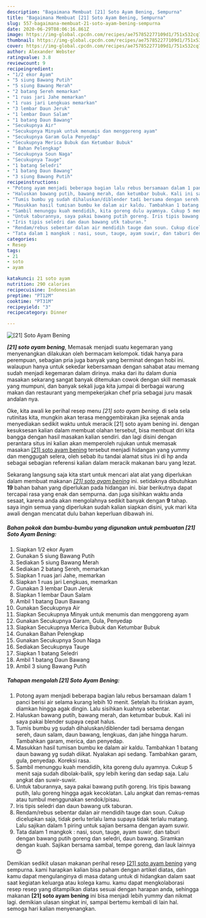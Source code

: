 ```yaml
---
description: "Bagaimana Membuat [21] Soto Ayam Bening, Sempurna"
title: "Bagaimana Membuat [21] Soto Ayam Bening, Sempurna"
slug: 557-bagaimana-membuat-21-soto-ayam-bening-sempurna
date: 2020-06-29T08:06:16.861Z
image: https://img-global.cpcdn.com/recipes/ae757852277109d1/751x532cq70/21-soto-ayam-bening-foto-resep-utama.jpg
thumbnail: https://img-global.cpcdn.com/recipes/ae757852277109d1/751x532cq70/21-soto-ayam-bening-foto-resep-utama.jpg
cover: https://img-global.cpcdn.com/recipes/ae757852277109d1/751x532cq70/21-soto-ayam-bening-foto-resep-utama.jpg
author: Alexander Webster
ratingvalue: 3.8
reviewcount: 9
recipeingredient:
- "1/2 ekor Ayam"
- "5 siung Bawang Putih"
- "5 siung Bawang Merah"
- "2 batang Sereh memarkan"
- "1 ruas jari Jahe memarkan"
- "1 ruas jari Lengkuas memarkan"
- "3 lembar Daun Jeruk"
- "1 lembar Daun Salam"
- "1 batang Daun Bawang"
- "Secukupnya Air"
- "Secukupnya Minyak untuk menumis dan menggoreng ayam"
- "Secukupnya Garam Gula Penyedap"
- "Secukupnya Merica Bubuk dan Ketumbar Bubuk"
- " Bahan Pelengkap"
- "Secukupnya Soun Naga"
- "Secukupnya Tauge"
- "1 batang Seledri"
- "1 batang Daun Bawang"
- "3 siung Bawang Putih"
recipeinstructions:
- "Potong ayam menjadi beberapa bagian lalu rebus bersamaan dalam 1 panci berisi air selama kurang lebih 10 menit. Setelah itu tiriskan ayam, diamkan hingga agak dingin. Lalu sisihkan kuahnya sebentar."
- "Haluskan bawang putih, bawang merah, dan ketumbar bubuk. Kali ini saya pakai blender supaya cepat halus."
- "Tumis bumbu yg sudah dihaluskan/diblender tadi bersama dengan sereh, daun salam, daun bawang, lengkuas, dan jahe hingga harum. Tambahkan garam, merica, dan penyedap."
- "Masukkan hasil tumisan bumbu ke dalam air kaldu. Tambahkan 1 batang daun bawang yg sudah diikat. Nyalakan api sedang. Tambahkan garam, gula, penyedap. Koreksi rasa."
- "Sambil menunggu kuah mendidih, kita goreng dulu ayamnya. Cukup 5 menit saja sudah dibolak-balik, spy lebih kering dan sedap saja. Lalu angkat dan suwir-suwir."
- "Untuk taburannya, saya pakai bawang putih goreng. Iris tipis bawang putih, lalu goreng hingga agak kecoklatan. Lalu angkat dan remas-remas atau tumbul menggunakan sendok/pisau."
- "Iris tipis seledri dan daun bawang utk taburan."
- "Rendam/rebus sebentar dalan air mendidih tauge dan soun. Cukup dicelupkan saja, tidak perlu terlalu lama supaya tidak terlalu matang. Lalu sajikan dalam 1 piring untuk sajian bersama dengan ayam suwir."
- "Tata dalam 1 mangkok : nasi, soun, tauge, ayam suwir, dan taburi dengan bawang putih goreng dan seledri, daun bawang. Siramkan dengan kuah. Sajikan bersama sambal, tempe goreng, dan lauk lainnya 😍"
categories:
- Resep
tags:
- 21
- soto
- ayam

katakunci: 21 soto ayam 
nutrition: 290 calories
recipecuisine: Indonesian
preptime: "PT12M"
cooktime: "PT31M"
recipeyield: "3"
recipecategory: Dinner

---
```



![[21] Soto Ayam Bening](https://img-global.cpcdn.com/recipes/ae757852277109d1/751x532cq70/21-soto-ayam-bening-foto-resep-utama.jpg)

<b><i>[21] soto ayam bening</i></b>, Memasak menjadi suatu kegemaran yang menyenangkan dilakukan oleh bermacam kelompok. tidak hanya para perempuan, sebagian pria juga banyak yang berminat dengan hobi ini. walaupun hanya untuk sekedar kebersamaan dengan sahabat atau memang sudah menjadi kegemaran dalam dirinya. maka dari itu dalam dunia masakan sekarang sangat banyak ditemukan cowok dengan skill memasak yang mumpuni, dan banyak sekali juga kita jumpai di berbagai warung makan dan restaurant yang mempekerjakan chef pria sebagai juru masak andalan nya.



Oke, kita awali ke perihal resep menu <i>[21] soto ayam bening</i>. di sela sela rutinitas kita, mungkin akan terasa menggembirakan jika sejenak anda menyediakan sedikit waktu untuk meracik [21] soto ayam bening ini. dengan kesuksesan kalian dalam membuat olahan tersebut, bisa membuat diri kita bangga dengan hasil masakan kalian sendiri. dan lagi disini dengan perantara situs ini kalian akan memperoleh rujukan untuk memasak masakan <u>[21] soto ayam bening</u> tersebut menjadi hidangan yang yummy dan menggugah selera, oleh sebab itu tandai alamat situs ini di hp anda sebagai sebagian referensi kalian dalam meracik makanan baru yang lezat.


Sekarang langsung saja kita start untuk mencari alat alat yang diperlukan dalam membuat makanan <u><i>[21] soto ayam bening</i></u> ini. setidaknya dibutuhkan <b>19</b> bahan bahan yang diperlukan pada hidangan ini. biar berikutnya dapat tercapai rasa yang enak dan sempurna. dan juga sisihkan waktu anda sesaat, karena anda akan mengolahnya sedikit banyak dengan <b>9</b> tahap. saya ingin semua yang diperlukan sudah kalian siapkan disini, yuk mari kita awali dengan mencatat dulu bahan keperluan dibawah ini.

<!--inarticleads1-->

##### Bahan pokok dan bumbu-bumbu yang digunakan untuk pembuatan [21] Soto Ayam Bening:

1. Siapkan 1/2 ekor Ayam
1. Gunakan 5 siung Bawang Putih
1. Sediakan 5 siung Bawang Merah
1. Sediakan 2 batang Sereh, memarkan
1. Siapkan 1 ruas jari Jahe, memarkan
1. Siapkan 1 ruas jari Lengkuas, memarkan
1. Gunakan 3 lembar Daun Jeruk
1. Siapkan 1 lembar Daun Salam
1. Ambil 1 batang Daun Bawang
1. Gunakan Secukupnya Air
1. Siapkan Secukupnya Minyak untuk menumis dan menggoreng ayam
1. Gunakan Secukupnya Garam, Gula, Penyedap
1. Siapkan Secukupnya Merica Bubuk dan Ketumbar Bubuk
1. Gunakan  Bahan Pelengkap
1. Gunakan Secukupnya Soun Naga
1. Sediakan Secukupnya Tauge
1. Siapkan 1 batang Seledri
1. Ambil 1 batang Daun Bawang
1. Ambil 3 siung Bawang Putih




<!--inarticleads2-->

##### Tahapan mengolah [21] Soto Ayam Bening:

1. Potong ayam menjadi beberapa bagian lalu rebus bersamaan dalam 1 panci berisi air selama kurang lebih 10 menit. Setelah itu tiriskan ayam, diamkan hingga agak dingin. Lalu sisihkan kuahnya sebentar.
1. Haluskan bawang putih, bawang merah, dan ketumbar bubuk. Kali ini saya pakai blender supaya cepat halus.
1. Tumis bumbu yg sudah dihaluskan/diblender tadi bersama dengan sereh, daun salam, daun bawang, lengkuas, dan jahe hingga harum. Tambahkan garam, merica, dan penyedap.
1. Masukkan hasil tumisan bumbu ke dalam air kaldu. Tambahkan 1 batang daun bawang yg sudah diikat. Nyalakan api sedang. Tambahkan garam, gula, penyedap. Koreksi rasa.
1. Sambil menunggu kuah mendidih, kita goreng dulu ayamnya. Cukup 5 menit saja sudah dibolak-balik, spy lebih kering dan sedap saja. Lalu angkat dan suwir-suwir.
1. Untuk taburannya, saya pakai bawang putih goreng. Iris tipis bawang putih, lalu goreng hingga agak kecoklatan. Lalu angkat dan remas-remas atau tumbul menggunakan sendok/pisau.
1. Iris tipis seledri dan daun bawang utk taburan.
1. Rendam/rebus sebentar dalan air mendidih tauge dan soun. Cukup dicelupkan saja, tidak perlu terlalu lama supaya tidak terlalu matang. Lalu sajikan dalam 1 piring untuk sajian bersama dengan ayam suwir.
1. Tata dalam 1 mangkok : nasi, soun, tauge, ayam suwir, dan taburi dengan bawang putih goreng dan seledri, daun bawang. Siramkan dengan kuah. Sajikan bersama sambal, tempe goreng, dan lauk lainnya 😍




Demikian sedikit ulasan makanan perihal resep <u>[21] soto ayam bening</u> yang sempurna. kami harapkan kalian bisa paham dengan artikel diatas, dan kamu dapat mengulanginya di masa datang untuk di hidangkan dalam saat saat kegiatan keluarga atau kolega kamu. kamu dapat mengkolaborasi resep resep yang ditampilkan diatas sesuai dengan harapan anda, sehingga makanan <b>[21] soto ayam bening</b> ini bisa menjadi lebih yummy dan nikmat lagi. demikian ulasan singkat ini, sampai bertemu kembali di lain hal. semoga hari kalian menyenangkan.
